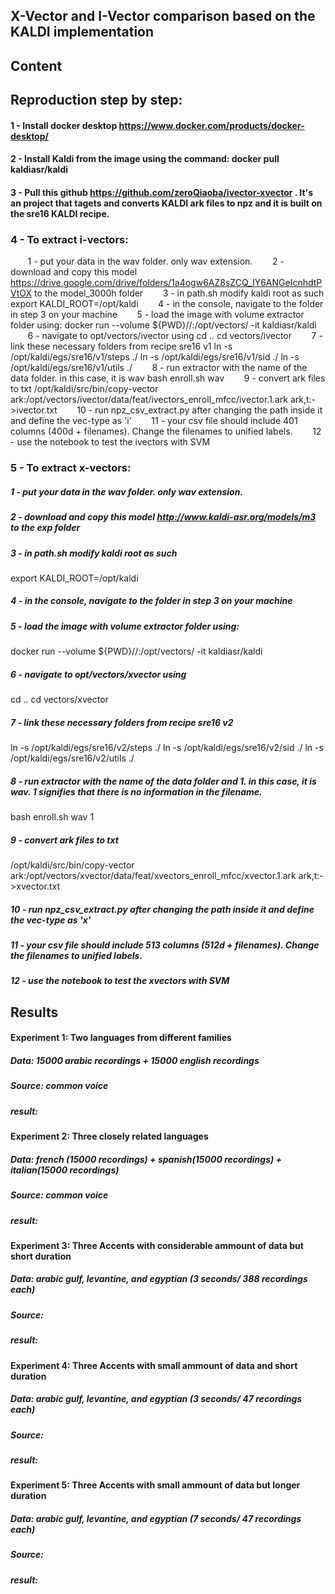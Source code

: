 ## X-Vector and I-Vector comparison based on the KALDI implementation

## Content
## Reproduction step by step:
#### 1 - Install docker desktop https://www.docker.com/products/docker-desktop/
#### 2 - Install Kaldi from the image using the command: docker pull kaldiasr/kaldi
#### 3 - Pull this github https://github.com/zeroQiaoba/ivector-xvector . It's an project that tagets and converts KALDI ark files to npz and it is built on the sre16 KALDI recipe.
### 4 - To extract i-vectors: 
&nbsp;&nbsp;&nbsp;&nbsp;&nbsp;&nbsp; 1 - put your data in the wav folder. only wav extension. 
&nbsp;&nbsp;&nbsp;&nbsp;&nbsp;&nbsp; 2 - download and copy this model https://drive.google.com/drive/folders/1a4ogw6AZ8sZCQ_IY6ANGeIcnhdtPVtOX to the model_3000h folder
&nbsp;&nbsp;&nbsp;&nbsp;&nbsp;&nbsp; 3 - in path.sh modify kaldi root as such 
export KALDI_ROOT=/opt/kaldi
&nbsp;&nbsp;&nbsp;&nbsp;&nbsp;&nbsp; 4 - in the console, navigate to the folder in step 3 on your machine
&nbsp;&nbsp;&nbsp;&nbsp;&nbsp;&nbsp; 5 -  load the image with volume extractor folder using:
docker run --volume ${PWD}/<folder name>/:/opt/vectors/ -it kaldiasr/kaldi 
&nbsp;&nbsp;&nbsp;&nbsp;&nbsp;&nbsp; 6 - navigate to opt/vectors/ivector using
cd .. 
cd vectors/ivector
&nbsp;&nbsp;&nbsp;&nbsp;&nbsp;&nbsp; 7 - link these necessary folders from recipe sre16 v1
ln -s /opt/kaldi/egs/sre16/v1/steps ./
ln -s /opt/kaldi/egs/sre16/v1/sid ./
ln -s /opt/kaldi/egs/sre16/v1/utils ./
&nbsp;&nbsp;&nbsp;&nbsp;&nbsp;&nbsp; 8 - run extractor with the name of the data folder. in this case, it is wav
bash enroll.sh wav
&nbsp;&nbsp;&nbsp;&nbsp;&nbsp;&nbsp; 9 - convert ark files to txt
/opt/kaldi/src/bin/copy-vector ark:/opt/vectors/ivector/data/feat/ivectors_enroll_mfcc/ivector.1.ark ark,t:- >ivector.txt
&nbsp;&nbsp;&nbsp;&nbsp;&nbsp;&nbsp; 10 - run npz_csv_extract.py after changing the path inside it and define the vec-type as 'i'
&nbsp;&nbsp;&nbsp;&nbsp;&nbsp;&nbsp; 11 - your csv file should include 401 columns (400d + filenames). Change the filenames to unified labels. 
&nbsp;&nbsp;&nbsp;&nbsp;&nbsp;&nbsp; 12 - use the notebook to test the ivectors with SVM

### 5 - To extract x-vectors: 
  ##### 1 - put your data in the wav folder. only wav extension. 
  ##### 2 - download and copy this model http://www.kaldi-asr.org/models/m3 to the exp folder
##### 3 - in path.sh modify kaldi root as such 
export KALDI_ROOT=/opt/kaldi
##### 4 - in the console, navigate to the folder in step 3 on your machine
##### 5 -  load the image with volume extractor folder using:
docker run --volume ${PWD}/<folder name>/:/opt/vectors/ -it kaldiasr/kaldi 
##### 6 - navigate to opt/vectors/xvector using
cd .. 
cd vectors/xvector
##### 7 - link these necessary folders from recipe sre16 v2
ln -s /opt/kaldi/egs/sre16/v2/steps ./
ln -s /opt/kaldi/egs/sre16/v2/sid ./
ln -s /opt/kaldi/egs/sre16/v2/utils ./
##### 8 - run extractor with the name of the data folder and 1. in this case, it is wav. 1 signifies that there is no information in the filename. 
bash enroll.sh wav 1
##### 9 - convert ark files to txt
/opt/kaldi/src/bin/copy-vector ark:/opt/vectors/xvector/data/feat/xvectors_enroll_mfcc/xvector.1.ark ark,t:- >xvector.txt
##### 10 - run npz_csv_extract.py after changing the path inside it and define the vec-type as 'x'
##### 11 - your csv file should include 513 columns (512d + filenames). Change the filenames to unified labels. 
##### 12 - use the notebook to test the xvectors with SVM



## Results
#### Experiment 1: Two languages from different families
##### Data: 15000 arabic recordings + 15000 english recordings
##### Source: common voice
##### result:


#### Experiment 2: Three closely related languages
##### Data: french (15000 recordings) + spanish(15000 recordings) + italian(15000 recordings)
##### Source: common voice
##### result:

#### Experiment 3: Three Accents with considerable ammount of data but short duration
##### Data: arabic gulf, levantine, and egyptian (3 seconds/ 388 recordings each)
##### Source:
##### result:

#### Experiment 4: Three Accents with small ammount of data and short duration 
##### Data: arabic gulf, levantine, and egyptian (3 seconds/ 47 recordings each)
##### Source:
##### result:


#### Experiment 5: Three Accents with small ammount of data but longer duration 
##### Data: arabic gulf, levantine, and egyptian (7 seconds/ 47 recordings each)
##### Source:
##### result:

  
